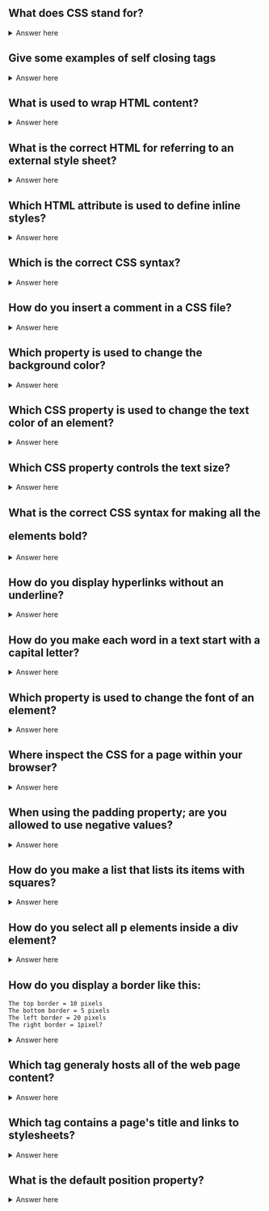 ## What does CSS stand for?

<details>
  <summary>Answer here</summary>
  Cascading Style Sheets 
</details>

## Give some examples of self closing tags

<details>
  <summary>Answer here</summary>
  The answer are these tags. 
  hr 
  input 
  br - break line 
</details>

## What is used to wrap HTML content?

<details>
  <summary>Answer here</summary>
    tags
</details>

## What is the correct HTML for referring to an external style sheet?

<details>
  <summary>Answer here</summary>
    The answer is 
    <link rel="stylesheet" type="text/css" href="mystyle.css">
    
</details>

## Which HTML attribute is used to define inline styles?

<details>
  <summary>Answer here</summary>
    style
</details>

## Which is the correct CSS syntax?

<details>
  <summary>Answer here</summary>
    body {color: black;}
</details>

## How do you insert a comment in a CSS file?

<details>
    <summary>Answer here</summary>
    /* this is a comment */
</details>

## Which property is used to change the background color?

<details>
    <summary>Answer here</summary>
    background-color
</details>

## Which CSS property is used to change the text color of an element?

<details>
    <summary>Answer here</summary>
    color
</details>

## Which CSS property controls the text size?

<details>
    <summary>Answer here</summary>
    font-size
</details>

## What is the correct CSS syntax for making all the <p> elements bold?

<details>
    <summary>Answer here</summary>
   p {font-weight:bold;}
</details>

## How do you display hyperlinks without an underline?

<details>
    <summary>Answer here</summary>
   a {text-decoration:none;}
</details>

## How do you make each word in a text start with a capital letter?

<details>
    <summary>Answer here</summary>
  text-transform:capitalize
</details>

## Which property is used to change the font of an element?

<details>
    <summary>Answer here</summary>
    font-family 
</details>

## Where inspect the CSS for a page within your browser?


<details>
    <summary>Answer here</summary>
    Styles (in spec element)
</details>


## When using the padding property; are you allowed to use negative values?

<details>
    <summary>Answer here</summary>
    not allowed
</details>

## How do you make a list that lists its items with squares?

<details>
    <summary>Answer here</summary>
    list-style-type: square;
</details>

## How do you select all p elements inside a div element?

<details>
    <summary>Answer here</summary>
    div p
</details>

## How do you display a border like this:
```
The top border = 10 pixels
The bottom border = 5 pixels
The left border = 20 pixels
The right border = 1pixel?
```
<details>
    <summary>Answer here</summary>
    border-width:10px 1px 5px 20px
</details>


## Which tag generaly hosts all of the web page content?

<details>
    <summary>Answer here</summary>
    body
</details>



## Which tag contains a page's title and links to stylesheets?

<details>
    <summary>Answer here</summary>
    The head tag
</details>

## What is the default position property?

<details>
    <summary>Answer here</summary>
    The position property specifies the type of positioning method used for an element (static, relative, absolute, fixed, or sticky).

    The default value is static. 
</details>